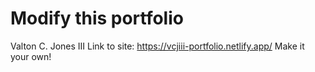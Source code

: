 # Modify this portfolio
Valton C. Jones III
Link to site: https://vcjiii-portfolio.netlify.app/
Make it your own! 
